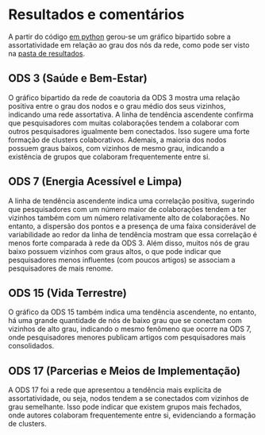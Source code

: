 # Resultados e comentários

A partir do código [em python](./main.py) gerou-se um gráfico bipartido sobre a assortatividade em relação ao grau dos nós da rede, como pode ser visto na [pasta de resultados](./resultados/).

## ODS 3 (Saúde e Bem-Estar)
O gráfico bipartido da rede de coautoria da ODS 3 mostra uma relação positiva entre o grau dos nodos e o grau médio dos seus vizinhos, indicando uma rede assortativa. A linha de tendência ascendente confirma que pesquisadores com muitas colaborações tendem a colaborar com outros pesquisadores igualmente bem conectados. Isso sugere uma forte formação de clusters colaborativos. Ademais, a maioria dos nodos possuem graus baixos, com vizinhos de mesmo grau, indicando a existência de grupos que colaboram frequentemente entre si.

## ODS 7 (Energia Acessível e Limpa)
A linha de tendência ascendente indica uma correlação positiva, sugerindo que pesquisadores com um número maior de colaborações tendem a ter vizinhos também com um número relativamente alto de colaborações. No entanto, a dispersão dos pontos e a presença de uma faixa considerável de variabilidade ao redor da linha de tendência mostram que essa correlação é menos forte comparada à rede da ODS 3. Além disso, muitos nós de grau baixo possuem vizinhos com graus altos, o que pode indicar que pesquisadores menos influentes (com poucos artigos) se associam a pesquisadores de mais renome.

## ODS 15 (Vida Terrestre)
O gráfico da ODS 15 também indica uma tendência ascendente, no entanto, há uma grande quantidade de nós de baixo grau que se conectam com vizinhos de alto grau, indicando o mesmo fenômeno que ocorre na ODS 7, onde pesquisadores menores publicam artigos com pesquisadores mais consolidados.

## ODS 17 (Parcerias e Meios de Implementação)
A ODS 17 foi a rede que apresentou a tendência mais explícita de assortatividade, ou seja, nodos tendem a se conectados com vizinhos de grau semelhante. Isso pode indicar que existem grupos mais fechados, onde autores colaboram frequentemente entre si, evidenciando a formação de clusters.